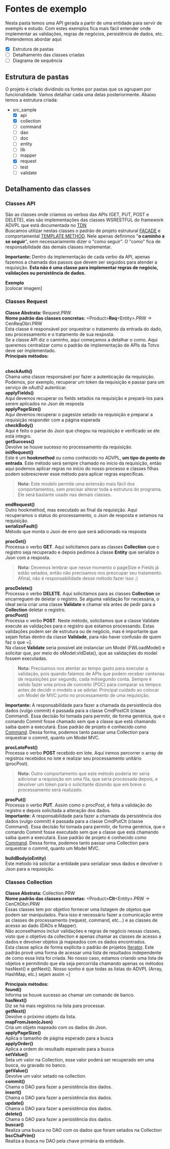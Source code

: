 # Fontes de exemplo

Nesta pasta temos uma API gerada a partir de uma entidade para servir de exemplo e estudo. Com estes exemplos fica mais fácil entender onde implementar as validações, regras de negócios, persistência de dados, etc.<br>
Pretendemos abordar aqui:<br>

 - [x] Estrutura de pastas
 - [ ] Detalhamento das classes criadas
 - [ ] Diagrama de sequência
 
## Estrutura de pastas
O projeto é criado dividindo os fontes por pastas que os agrupam por funcionalidade. Vamos detalhar cada uma delas posteriormente. Abaixo temos a estrutura criada:

 - src_sample
	 - [x] api
	 - [x] collection
	 - [ ] command
	 - [ ] dao
	 - [ ] doc
	 - [ ] entity
	 - [ ] lib
	 - [ ] mapper
	 - [x] request
	 - [ ] test
	 - [ ] validate

## Detalhamento das classes
### Classes API
São as classes onde criamos os verbos das APIs (GET, PUT, POST e DELETE), elas são implementações das classes WSRESTFUL do framework ADVPL que está documentada no [TDN](https://tdn.totvs.com/display/framework/WSRESTFUL) <br>
Buscamos utilizar nestas classes o padrão de projeto estrutural [FACADE](https://sourcemaking.com/design_patterns/facade) e comportamental [TEMPLATE METHOD](https://sourcemaking.com/design_patterns/template_method). Nele apenas definimos "**o caminho a se seguir**", sem necessariamente dizer o "como seguir". O "como" fica de responsabilidade das demais classes implementar.<br>

**Importante:** Dentro da implementação de cada verbo da API, apenas fazemos a chamada dos passos que devem ser seguidos para atender a requisição. **Esta não é uma classe para implementar regras de negócio, validações ou persistência de dados.**<br>

**Exemplo**<br>
[colocar imagem]

### Classes Request
**Classe Abstrata:** Request.PRW <br>
**Nome padrão das classes concretas:** \<Product\>**Req**\<Entity\>.PRW -> CenReqObri.PRW <br>
Esta classe é responsável por orquestrar o tratamento da entrada do dado, seu processamento e o tratamento de sua resposta.<br>
Se a classe API diz o caminho, aqui começamos a detalhar o como. Aqui queremos centralizar como o padrão de implementação de APIs da Totvs deve ser implementado.<br>
**Principais métodos:**<br><br>

 **checkAuth()**<br>
	Chama uma classe responsável por fazer a autenticação da requisição. Podemos, por exemplo, recuperar um token da requisição e passar para um serviço de oAuth2 autenticar.<br>
 **applyFields()**<br>
 Aqui devemos recuperar os fields setados na requisição e prepará-los para serem aplicados no Json de resposta<br>
 **applyPageSize()**<br>
 Aqui devemos recuperar o pagesize setado na requisição e preparar a requisição responder com a página esperada<br>
 **checkBody()**<br>
Aqui é feito o parse do Json que chegou na requisição e verificado se ele está integro.<br>
**getSuccess()**<br>
Devolve se houve sucesso no processamento da requisição.<br>
**initRequest()**<br>
Este é um **hookmethod** ou como conhecido no ADVPL, **um tipo de ponto de entrada**. Este método será sempre chamado no início da requisição, então aqui podemos aplicar regras no início do nosso processo e classes filhas podem sobrescrever esse método para aplicar regras específicas. <br>

> **Nota:** Este modelo permite uma extensão mais fácil dos comportamentos, sem precisar alterar toda a estrutura do programa. Ele será bastante usado nas demais classes.

**endRequest()**<br>
Outro hookmethod, mas executado ao final da requisição. Aqui recuperamos o status do processamento, o Json de resposta e setamos na requisição.<br>
**serializeFault()**<br>
Método que monta o Json de erro que será adicionado na resposta<br>

**procGet()**<br>
Processa o verbo **GET**. Aqui solicitamos para as classes **Collection** que o registro seja recuperado e depois pedimos à classe **Entity** que serialize o Json com a resposta. 
 > **Nota:** Devemos lembrar que nesse momento o pageSize e Fields já estão setados, então não precisamos nos preocupar seu tratamento. Afinal, não é responsabilidade desse método fazer isso ;)

**procDelete()**<br>
Processa o verbo **DELETE**. Aqui solicitamos para as classes **Collection** se encarreguem de deletar o registro. Se alguma validação for necessária, o ideal seria criar uma classe **Validate** e chamar ela antes de pedir para a **Collection** deletar o registro.<br>
**procPost()**<br>
Processa o verbo **POST**. Neste método, solicitamos que a classe Validate execute as validações para o registro que estamos processando. Estas validações podem ser de estrutura ou de negócio, mas é importante que sejam feitas dentro da classe **Validade**, para não haver confusão de quem faz o que =].<br>
Na classe **Validate** seria possível até instanciar um Model (FWLoadModel) e solicitar que, por meio do oModel:vldData(), que as validações do model fossem executadas.<br>
 > **Nota:** Precisamos nos atentar ao tempo gasto para executar a validação, pois quando falamos de APIs que podem receber centenas de requisições por segundo, cada milisegundo conta. Sempre é valido fazer uma prova de conceito (POC) para comparar os tempos antes de decidir o modelo a se adotar. Principal cuidado ao colocar um Model de MVC junto no processamento de uma requisição.<br>

**Importante:** A responsabilidade para fazer a chamada da persistência dos dados (vulgo commit) é passada para a classe CmdPostClt (classe Command). Essa decisão foi tomada para permitir, de forma genérica, que o comando Commit fosse chamado sem que a classe que está chamando saiba quem a executará. Esse padrão de projeto é conhecido como [Command](https://sourcemaking.com/design_patterns/command). Dessa forma, podemos tanto passar uma Collection para orquestrar o commit, quanto um Model MVC.<br>

**procLotePost()**<br>
Processa o verbo **POST** recebido em lote. Aqui iremos percorrer o array de registros recebidos no lote e realizar seu processamento unitário (procPost). 
> **Nota:** Outro comportamento que este método poderia ter seria adicionar a requisição em uma fila, que seria processada depois, e devolver um token para o solicitante dizendo que em breve o processamento será realizado.

**procPut()**<br>
Processa o verbo **PUT**. Assim como o procPost, é feita a validação do registro e depois solicitada a alteração dos dados.<br>
**Importante:** A responsabilidade para fazer a chamada da persistência dos dados (vulgo commit) é passada para a classe CmdPutClt (classe Command). Essa decisão foi tomada para permitir, de forma genérica, que o comando Commit fosse executado sem que a classe que está chamando saiba quem a executará. Esse padrão de projeto é conhecido como [Command](https://sourcemaking.com/design_patterns/command). Dessa forma, podemos tanto passar uma Collection para orquestrar o commit, quanto um Model MVC.<br>

**buildBody(oEntity)**<br>
Este método irá solicitar a entidade para serializar seus dados e devolver o Json para a requisição.<br>

### Classes Collection
**Classe Abstrata:** Collection.PRW <br>
**Nome padrão das classes concretas:** \<Product\>**Clt**\<Entity\>.PRW -> CenCltObri.PRW <br>
Essas classes tem por objetivo fornecer uma listagem de objetos que podem ser manipulados. Para isso é necessário fazer a comunicação entre as classes de processamento (request, command, etc...) e as classes de acesso ao dado (DAOs e Mapper).<br>
Não aconselhamos incluir validações e regras de negócio nessas classes, visto que o objetivo da collection é apenas chamar as classes de acesso a dados e devolver objetos já mapeados com os dados encontrados.<br>
Esta classe aplica de forma explícita o padrão de projetos [Iterator](https://sourcemaking.com/design_patterns/iterator). Este padrão provê uma forma de acessar uma lista de resultados independente de como essa lista foi criada. No nosso caso, estamos criando uma lista de objetos e permitindo que ela seja percorrida chamando apenas os métodos hasNext() e getNext(). Nosso sonho é que todas as listas do ADVPL (Array, HashMap, etc.) sejam assim =]<br>

**Principais métodos:**<br>
**found()**<br>
Informa se houve sucesso ao chamar um comando de banco.<br>
**hasNext()**<br>
Diz se há mais registros na lista para processar.<br>
**getNext()**<br>
Devolve o próximo objeto da lista.<br>
**mapFromJson(cJson)**<br>
Cria um objeto mapeado com os dados do Json.<br>
**applyPageSize()**<br>
Aplica o tamanho de página esperado para a busca<br>
**applyOrder()**<br>
Aplica a ordem do resultado esperado para a busca<br>
**setValue()**<br>
Seta um valor na Collection, esse valor poderá ser recuperado em uma busca, ou gravado no banco.<br>
**getValue()**<br>
Devolve um valor setado na collection.<br>
**commit()**<br>
Chama o DAO para fazer a persistência dos dados.<br>
**insert()**<br>
Chama o DAO para fazer a persistência dos dados.<br>
**update()**<br>
Chama o DAO para fazer a persistência dos dados.<br>
**delete()**<br>
Chama o DAO para fazer a persistência dos dados.<br>
**buscar()**<br>
Realiza uma busca no DAO com os dados que foram setados na Collection<br>
**bscChaPrim()**<br>
Realiza a busca no DAO pela chave primária da entidade.<br>
